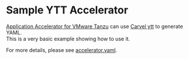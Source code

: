 # Sample YTT Accelerator

[Application Accelerator for VMware Tanzu](https://docs.vmware.com/en/Application-Accelerator-for-VMware-Tanzu/index.html)
can use [Carvel ytt](https://carvel.dev/ytt/) to generate YAML.  
This is a very basic example showing how to use it.

For more details, please see [accelerator.yaml](accelerator.yaml).
